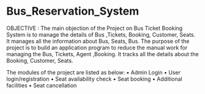 # Bus_Reservation_System
OBJECTIVE :
The main objection of the Project on Bus Ticket Booking System is to manage the details of Bus ,Tickets, Booking, Customer, Seats. It manages all the information about Bus, Seats, Bus. The purpose of the project is to build an application program to reduce the manual work for managing the Bus, Tickets, Agent ,Booking. It tracks all the details about the Booking, Customer, Seats.

The modules of the project are listed as below:
•	Admin Login
•	User login/registration 
•	Seat availability check
•	Seat booking 
•	Additional facilities
•	Seat cancellation
